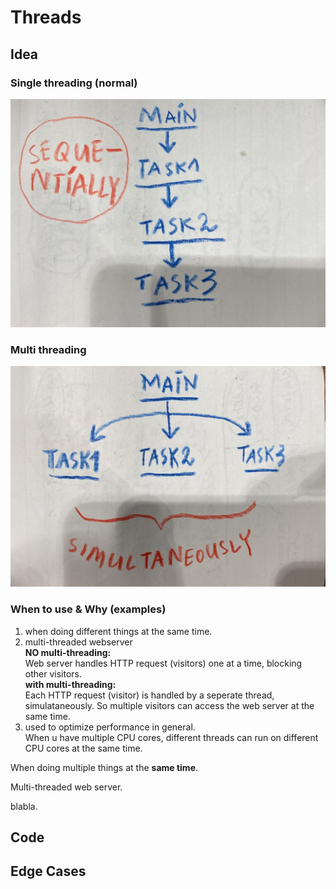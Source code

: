 # Threads
## Idea
### Single threading (normal)
![single threading](single_threading.jpeg)
### Multi threading 
![multi threading](multi_threading.jpeg)
### When to use & Why (examples)
1. when doing different things at the same time.
2. multi-threaded webserver  
**NO multi-threading:**  
Web server handles HTTP request (visitors) one at a time, blocking other visitors.  
**with multi-threading:**  
Each HTTP request (visitor) is handled by a seperate thread, simulataneously. So multiple visitors can access the web server at the same time. 
3. used to optimize performance in general.  
 When u have multiple CPU cores, different threads can run on different CPU cores at the same time.  

When doing multiple things at the **same time**.

Multi-threaded web server.  

blabla.

## Code
## Edge Cases
